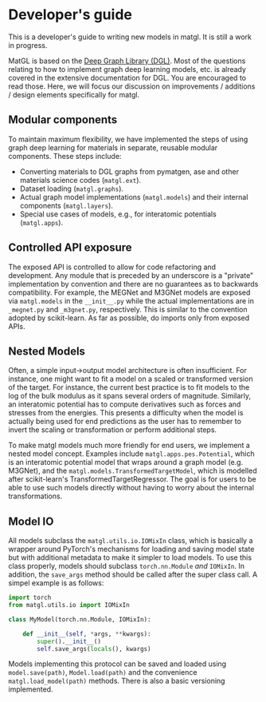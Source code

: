 # Developer's guide

This is a developer's guide to writing new models in matgl. It is still a work in progress.

MatGL is based on the [Deep Graph Library (DGL)][dgl]. Most of the questions relating to how to implement graph deep
learning models, etc. is already covered in the extensive documentation for DGL. You are encouraged to read those. Here,
we will focus our discussion on improvements / additions / design elements specifically for matgl.

## Modular components

To maintain maximum flexibility, we have implemented the steps of using graph deep learning for materials in separate,
reusable modular components. These steps include:
- Converting materials to DGL graphs from pymatgen, ase and other materials science codes (`matgl.ext`).
- Dataset loading (`matgl.graphs`).
- Actual graph model implementations (`matgl.models`) and their internal components (`matgl.layers`).
- Special use cases of models, e.g., for interatomic potentials (`matgl.apps`).

## Controlled API exposure

The exposed API is controlled to allow for code refactoring and development. Any module that is preceded by an 
underscore is a "private" implementation by convention and there are no guarantees as to backwards compatibility. 
For example, the MEGNet and M3GNet models are exposed via `matgl.models` in the `__init__.py` while the actual 
implementations are in `_megnet.py` and `_m3gnet.py`, respectively. This is similar to the convention adopted by 
scikit-learn. As far as possible, do imports only from exposed APIs.

## Nested Models

Often, a simple input->output model architecture is often insufficient. For instance, one might want to fit a model
on a scaled or transformed version of the target. For instance, the current best practice is to fit models to the log
of the bulk modulus as it spans several orders of magnitude. Similarly, an interatomic potential has to compute
derivatives such as forces and stresses from the energies. This presents a difficulty when the model is actually
being used for end predictions as the user has to remember to invert the scaling or transformation or perform
additional steps.

To make matgl models much more friendly for end users, we implement a nested model concept. Examples include
`matgl.apps.pes.Potential`, which is an interatomic potential model that wraps around a graph model (e.g. M3GNet),
and the `matgl.models.TransformedTargetModel`, which is modelled after scikit-learn's TransformedTargetRegressor. The 
goal is for users to be able to use such models directly without having to worry about the internal transformations.

## Model IO

All models subclass the `matgl.utils.io.IOMixIn` class, which is basically a wrapper around PyTorch's mechanisms for
loading and saving model state but with additional metadata to make it simpler to load models. To use this class
properly, models should subclass `torch.nn.Module` *and* `IOMixIn`. In addition, the `save_args` method should be
called after the super class call. A simpel example is as follows:

```python
import torch
from matgl.utils.io import IOMixIn

class MyModel(torch.nn.Module, IOMixIn):

    def __init__(self, *args, **kwargs):
        super().__init__()
        self.save_args(locals(), kwargs)
```

Models implementing this protocol can be saved and loaded using `model.save(path)`, `Model.load(path)` and the
convenience `matgl.load_model(path)` methods. There is also a basic versioning implemented.

[dgl]: https://www.dgl.ai "DGL website"
